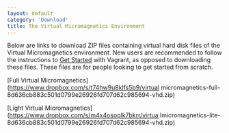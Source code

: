 ```yaml
---
layout: default
category: 'Download'
title: The Virtual Micromagnetics Environment
---
```


Below are links to download ZIP files containing virtual hard disk files of the
Virtual Micromagnetics environment. New users are recommended to follow the
instructions to [Get Started](/get_started/) with Vagrant, as opposed to
downloading these files. These files are for people looking to get started from
scratch.

[Full Virtual Micromagnetics](https://www.dropbox.com/s/t74hw9u8klfs5b9/virtual
micromagnetics-full-8d636cb883c501d0799e26926fd707d62c985694-vhd.zip)

[Light Virtual Micromagnetics](https://www.dropbox.com/s/m4x4osoplk7bkrr/virtua
lmicromagnetics-lite-8d636cb883c501d0799e26926fd707d62c985694-vhd.zip)

